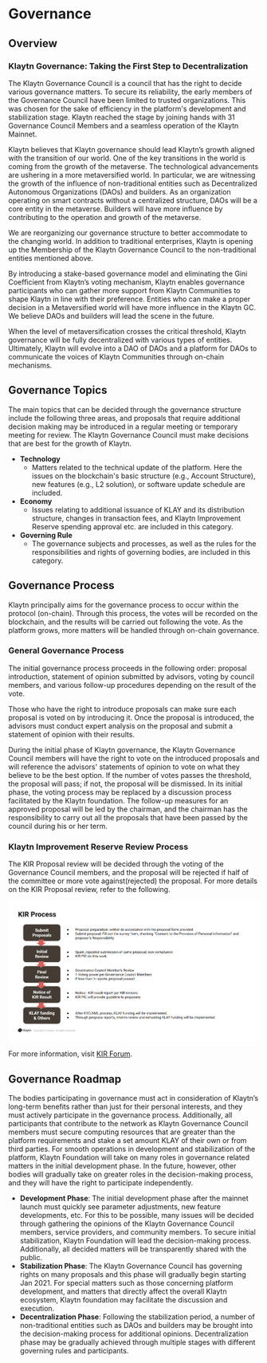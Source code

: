 # Governance <a id="governance"></a>

## Overview <a id="overview"></a>

### Klaytn Governance: Taking the First Step to Decentralization <a id="klaytn-governance-taking-the-first-step-to-decentralization"></a>

The Klaytn Governance Council is a council that has the right to decide various governance matters. To secure its reliability, the early members of the Governance Council have been limited to trusted organizations. This was chosen for the sake of efficiency in the platform's development and stabilization stage. Klaytn reached the stage by joining hands with 31 Governance Council Members and a seamless operation of the Klaytn Mainnet.

Klaytn believes that Klaytn governance should lead Klaytn’s growth aligned with the transition of our world. One of the key transitions in the world is coming from the growth of the metaverse. The technological advancements are ushering in a more metaversified world. In particular, we are witnessing the growth of the influence of non-traditional entities such as Decentralized Autonomous Organizations (DAOs) and builders. As an organization operating on smart contracts without a centralized structure, DAOs will be a core entity in the metaverse. Builders will have more influence by contributing to the operation and growth of the metaverse.

We are reorganizing our governance structure to better accommodate to the changing world. In addition to traditional enterprises, Klaytn is opening up the Membership of the Klaytn Governance Council to the non-traditional entities mentioned above.

By introducing a stake-based governance model and eliminating the Gini Coefficient from Klaytn’s voting mechanism, Klaytn enables governance participants who can gather more support from Klaytn Communities to shape Klaytn in line with their preference. Entities who can make a proper decision in a Metaversified world will have more influence in the Klaytn GC. We believe DAOs and builders will lead the scene in the future.

When the level of metaversification crosses the critical threshold, Klaytn governance will be fully decentralized with various types of entities. Ultimately, Klaytn will evolve into a DAO of DAOs and a platform for DAOs to communicate the voices of Klaytn Communities through on-chain mechanisms.

## Governance Topics <a id="governance-topics"></a>

The main topics that can be decided through the governance structure include the following three areas, and proposals that require additional decision making may be introduced in a regular meeting or temporary meeting for review. The Klaytn Governance Council must make decisions that are best for the growth of Klaytn.

- **Technology**
  - Matters related to the technical update of the platform. Here the issues on the blockchain's basic structure (e.g., Account Structure), new features (e.g., L2 solution), or software update schedule are included.
- **Economy**
  - Issues relating to additional issuance of KLAY and its distribution structure, changes in transaction fees, and Klaytn Improvement Reserve spending approval etc. are included in this category.
- **Governing Rule**
  - The governance subjects and processes, as well as the rules for the responsibilities and rights of governing bodies, are included in this category.

## Governance Process <a id="governance-process"></a>

Klaytn principally aims for the governance process to occur within the protocol (on-chain). Through this process, the votes will be recorded on the blockchain, and the results will be carried out following the vote. As the platform grows, more matters will be handled through on-chain governance.

### General Governance Process <a id="general-governance-process"></a>

The initial governance process proceeds in the following order: proposal introduction, statement of opinion submitted by advisors, voting by council members, and various follow-up procedures depending on the result of the vote.

Those who have the right to introduce proposals can make sure each proposal is voted on by introducing it. Once the proposal is introduced, the advisors must conduct expert analysis on the proposal and submit a statement of opinion with their results.

During the initial phase of Klaytn governance, the Klaytn Governance Council members will have the right to vote on the introduced proposals and will reference the advisors' statements of opinion to vote on what they believe to be the best option. If the number of votes passes the threshold, the proposal will pass; if not, the proposal will be dismissed. In its initial phase, the voting process may be replaced by a discussion process facilitated by the Klaytn foundation. The follow-up measures for an approved proposal will be led by the chairman, and the chairman has the responsibility to carry out all the proposals that have been passed by the council during his or her term.

### Klaytn Improvement Reserve Review Process <a id="klaytn-improvement-reserve-review-process"></a>

The KIR Proposal review will be decided through the voting of the Governance Council members, and the proposal will be rejected if half of the committee or more vote against(rejected) the proposal. For more details on the KIR Proposal review, refer to the following.

![kir\_process](../images/kir_process.png)

For more information, visit [KIR Forum](https://kir.klaytn.foundation/).

## Governance Roadmap <a id="governance-roadmap"></a>

The bodies participating in governance must act in consideration of Klaytn’s long-term benefits rather than just for their personal interests, and they must actively participate in the governance process. Additionally, all participants that contribute to the network as Klaytn Governance Council members must secure computing resources that are greater than the platform requirements and stake a set amount KLAY of their own or from third parties. For smooth operations in development and stabilization of the platform, Klaytn Foundation will take on many roles in governance related matters in the initial development phase. In the future, however, other bodies will gradually take on greater roles in the decision-making process, and they will have the right to participate independently.

- **Development Phase**: The initial development phase after the mainnet launch must quickly see parameter adjustments, new feature developments, etc. For this to be possible, many issues will be decided through gathering the opinions of the Klaytn Governance Council members, service providers, and community members. To secure initial stabilization, Klaytn Foundation will lead the decision-making process. Additionally, all decided matters will be transparently shared with the public.
- **Stabilization Phase**: The Klaytn Governance Council has governing rights on many proposals and this phase will gradually begin starting Jan 2021. For special matters such as those concerning platform development, and matters that directly affect the overall Klaytn ecosystem, Klaytn foundation may facilitate the discussion and execution.
- **Decentralization Phase**: Following the stabilization period, a number of non-traditional entities such as DAOs and builders may be brought into the decision-making process for additional opinions. Decentralization phase may be gradually achieved through multiple stages with different governing rules and participants.
